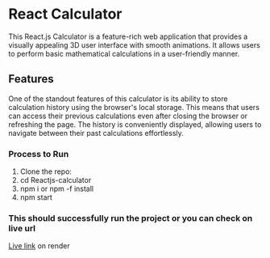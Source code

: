 # React Calculator

This React.js Calculator is a feature-rich web application that provides a visually appealing 3D user interface with smooth animations. It allows users to perform basic mathematical calculations in a user-friendly manner.

## Features

One of the standout features of this calculator is its ability to store calculation history using the browser's local storage. This means that users can access their previous calculations even after closing the browser or refreshing the page. The history is conveniently displayed, allowing users to navigate between their past calculations effortlessly.

### Process to Run

1. Clone the repo:
2. cd Reactjs-calculator
3. npm i or npm -f install
4. npm start

### This should successfully run the project or you can check on live url

[Live link](https://reactjscalculator.onrender.com) on render
